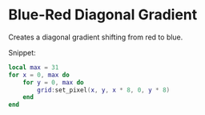 # Blue-Red Diagonal Gradient

Creates a diagonal gradient shifting from red to blue.

Snippet:

```lua
local max = 31
for x = 0, max do
    for y = 0, max do
        grid:set_pixel(x, y, x * 8, 0, y * 8)
    end
end
```
